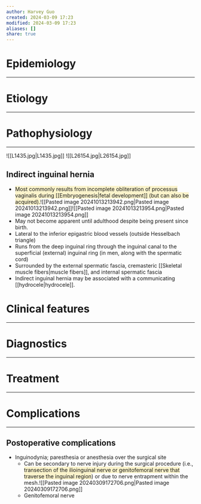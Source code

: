 ```yaml
---
author: Harvey Guo
created: 2024-03-09 17:23
modified: 2024-03-09 17:23
aliases: []
share: true
---
```

# Epidemiology
---


# Etiology
---


# Pathophysiology
---
![[L1435.jpg|L1435.jpg]]
![[L26154.jpg|L26154.jpg]]
## Indirect inguinal hernia
- <span style="background:rgba(240, 200, 0, 0.2)">Most commonly results from incomplete obliteration of processus vaginalis during [[Embryogenesis|fetal development]] (but can also be acquired).</span>![[Pasted image 20241013213942.png|Pasted image 20241013213942.png]]![[Pasted image 20241013213954.png|Pasted image 20241013213954.png]]
- May not become apparent until adulthood despite being present since birth.
- Lateral to the inferior epigastric blood vessels (outside Hesselbach triangle)
- Runs from the deep inguinal ring through the inguinal canal to the superficial (external) inguinal ring (in men, along with the spermatic cord)
- Surrounded by the external spermatic fascia, cremasteric [[Skeletal muscle fibers|muscle fibers]], and internal spermatic fascia
- Indirect inguinal hernia may be associated with a communicating [[hydrocele|hydrocele]].

# Clinical features
---


# Diagnostics
---


# Treatment
---
# Complications
---
## Postoperative complications
- Inguinodynia; paresthesia or anesthesia over the surgical site
	- Can be secondary to nerve injury during the surgical procedure (i.e., <span style="background:rgba(240, 200, 0, 0.2)">transection of the ilioinguinal nerve or genitofemoral nerve that traverse the inguinal region</span>) or due to nerve entrapment within the mesh.![[Pasted image 20240309172706.png|Pasted image 20240309172706.png]]
	- Genitofemoral nerve 
